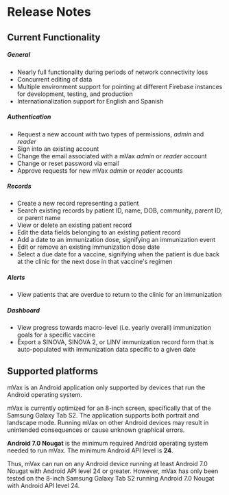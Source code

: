 # Release Notes

## Current Functionality

##### General

* Nearly full functionality during periods of network connectivity loss
* Concurrent editing of data
* Multiple environment support for pointing at different Firebase instances for development, testing, and production
* Internationalization support for English and Spanish

##### Authentication

* Request a new account with two types of permissions, _admin_ and _reader_
* Sign into an existing account
* Change the email associated with a mVax _admin_ or _reader_ account
* Change or reset password via email
* Approve requests for new mVax _admin_ or _reader_ accounts

##### Records

* Create a new record representing a patient
* Search existing records by patient ID, name, DOB, community, parent ID, or parent name
* View or delete an existing patient record
* Edit the data fields belonging to an existing patient record
* Add a date to an immunization dose, signifying an immunization event
* Edit or remove an existing immunization dose date
* Select a due date for a vaccine, signifying when the patient is due back at the clinic for the next dose in that vaccine's regimen

##### Alerts

* View patients that are overdue to return to the clinic for an immunization

##### Dashboard

* View progress towards macro-level (i.e. yearly overall) immunization goals for a specific vaccine
* Export a SINOVA, SINOVA 2, or LINV immunization record form that is auto-populated with immunization data specific to a given date

## Supported platforms

mVax is an Android application only supported by devices that run the Android operating system.

mVax is currently optimized for an 8-inch screen, specifically that of the Samsung Galaxy Tab S2. The application supports both portrait and landscape mode. Running mVax on other Android devices may result in unintended consequences or cause unknown graphical errors.

**Android 7.0 Nougat** is the minimum required Android operating system needed to run mVax. The minimum Android API level is **24**.

Thus, mVax can run on any Android device running at least Android 7.0 Nougat with Android API level 24 or greater. However, mVax has only been tested on the 8-inch Samsung Galaxy Tab S2 running Android 7.0 Nougat with Android API level 24.